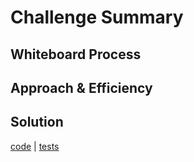 # Challenge Summary

## Whiteboard Process

## Approach & Efficiency

## Solution

[code](../../data_structures/binary_tree.py) |
[tests](../../tests/code_challenges/test_tree_max.py)
